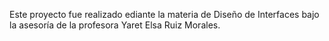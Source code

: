 Este proyecto fue realizado ediante la materia de Diseño de Interfaces bajo la asesoría de la profesora Yaret Elsa Ruiz Morales.
